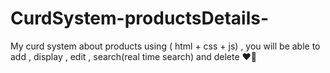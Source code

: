 # CurdSystem-productsDetails-
My curd system about products using ( html + css + js) , you will be able to add , display , edit , search(real time search) and delete ❤🥰 
